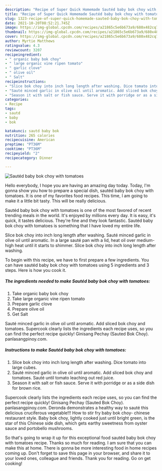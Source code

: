 ```yaml
---
description: "Recipe of Super Quick Homemade Sautéd baby bok choy with tomatoes"
title: "Recipe of Super Quick Homemade Sautéd baby bok choy with tomatoes"
slug: 1323-recipe-of-super-quick-homemade-sauted-baby-bok-choy-with-tomatoes
date: 2021-10-20T08:52:21.745Z
image: https://img-global.cpcdn.com/recipes/a21865c5e6b673a9/680x482cq70/sauted-baby-bok-choy-with-tomatoes-recipe-main-photo.jpg
thumbnail: https://img-global.cpcdn.com/recipes/a21865c5e6b673a9/680x482cq70/sauted-baby-bok-choy-with-tomatoes-recipe-main-photo.jpg
cover: https://img-global.cpcdn.com/recipes/a21865c5e6b673a9/680x482cq70/sauted-baby-bok-choy-with-tomatoes-recipe-main-photo.jpg
author: Myrtie Matthews
ratingvalue: 4.3
reviewcount: 3207
recipeingredient:
- " organic baby bok choy"
- " large organic vine ripen tomato"
- " garlic clove"
- " olive oil"
- " Salt"
recipeinstructions:
- "Slice bok choy into inch long length after washing. Dice tomato into large cubes."
- "Sauté minced garlic in olive oil until aromatic. Add sliced bok choy and tomatoes. Sauté until tomato leaching out red juice."
- "Season it with salt or fish sauce. Serve it with porridge or as a side dish for brown rice."
categories:
- Recipe
tags:
- sautd
- baby
- bok

katakunci: sautd baby bok 
nutrition: 265 calories
recipecuisine: American
preptime: "PT36M"
cooktime: "PT36M"
recipeyield: "2"
recipecategory: Dinner

---
```



![Sautéd baby bok choy with tomatoes](https://img-global.cpcdn.com/recipes/a21865c5e6b673a9/680x482cq70/sauted-baby-bok-choy-with-tomatoes-recipe-main-photo.jpg)

Hello everybody, I hope you are having an amazing day today. Today, I'm gonna show you how to prepare a special dish, sautéd baby bok choy with tomatoes. It is one of my favorites food recipes. This time, I am going to make it a little bit tasty. This will be really delicious.

Sautéd baby bok choy with tomatoes is one of the most favored of recent trending meals in the world. It's enjoyed by millions every day. It is easy, it's quick, it tastes delicious. They're fine and they look fantastic. Sautéd baby bok choy with tomatoes is something that I have loved my entire life.

Slice bok choy into inch long length after washing. Sauté minced garlic in olive oil until aromatic. In a large sauté pan with a lid, heat oil over medium-high heat until it starts to shimmer. Slice bok choy into inch long length after washing.


To begin with this recipe, we have to first prepare a few ingredients. You can have sautéd baby bok choy with tomatoes using 5 ingredients and 3 steps. Here is how you cook it.

<!--inarticleads1-->

##### The ingredients needed to make Sautéd baby bok choy with tomatoes:

1. Take  organic baby bok choy
1. Take  large organic vine ripen tomato
1. Prepare  garlic clove
1. Prepare  olive oil
1. Get  Salt


Sauté minced garlic in olive oil until aromatic. Add sliced bok choy and tomatoes. Supercook clearly lists the ingredients each recipe uses, so you can find the perfect recipe quickly! Ginisang Pechay (Sauted Bok Choy). panlasangpinoy.com. 

<!--inarticleads2-->

##### Instructions to make Sautéd baby bok choy with tomatoes:

1. Slice bok choy into inch long length after washing. Dice tomato into large cubes.
1. Sauté minced garlic in olive oil until aromatic. Add sliced bok choy and tomatoes. Sauté until tomato leaching out red juice.
1. Season it with salt or fish sauce. Serve it with porridge or as a side dish for brown rice.


Supercook clearly lists the ingredients each recipe uses, so you can find the perfect recipe quickly! Ginisang Pechay (Sauted Bok Choy). panlasangpinoy.com. Deronda demonstrates a healthy way to sauté this delicious cruciferous vegetable!!! How to stir fry baby bok choy- chinese restaurant style. Baby bok choy, lightly cooked just until bright green, is the star of this Chinese side dish, which gets earthy sweetness from oyster sauce and portobello mushrooms. 

So that's going to wrap it up for this exceptional food sautéd baby bok choy with tomatoes recipe. Thanks so much for reading. I am sure that you can make this at home. There is gonna be more interesting food in home recipes coming up. Don't forget to save this page in your browser, and share it to your loved ones, colleague and friends. Thank you for reading. Go on get cooking!
